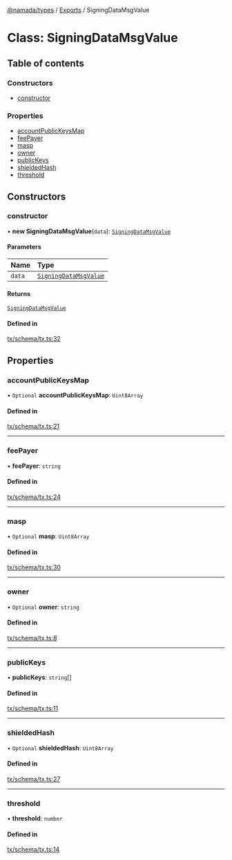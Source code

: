 [@namada/types](../README.md) / [Exports](../modules.md) / SigningDataMsgValue

# Class: SigningDataMsgValue

## Table of contents

### Constructors

- [constructor](SigningDataMsgValue.md#constructor)

### Properties

- [accountPublicKeysMap](SigningDataMsgValue.md#accountpublickeysmap)
- [feePayer](SigningDataMsgValue.md#feepayer)
- [masp](SigningDataMsgValue.md#masp)
- [owner](SigningDataMsgValue.md#owner)
- [publicKeys](SigningDataMsgValue.md#publickeys)
- [shieldedHash](SigningDataMsgValue.md#shieldedhash)
- [threshold](SigningDataMsgValue.md#threshold)

## Constructors

### constructor

• **new SigningDataMsgValue**(`data`): [`SigningDataMsgValue`](SigningDataMsgValue.md)

#### Parameters

| Name | Type |
| :------ | :------ |
| `data` | [`SigningDataMsgValue`](SigningDataMsgValue.md) |

#### Returns

[`SigningDataMsgValue`](SigningDataMsgValue.md)

#### Defined in

[tx/schema/tx.ts:32](https://github.com/anoma/namada-interface/blob/7edc5dea72f906ae6699549c1d9c128a2fd22eac/packages/types/src/tx/schema/tx.ts#L32)

## Properties

### accountPublicKeysMap

• `Optional` **accountPublicKeysMap**: `Uint8Array`

#### Defined in

[tx/schema/tx.ts:21](https://github.com/anoma/namada-interface/blob/7edc5dea72f906ae6699549c1d9c128a2fd22eac/packages/types/src/tx/schema/tx.ts#L21)

___

### feePayer

• **feePayer**: `string`

#### Defined in

[tx/schema/tx.ts:24](https://github.com/anoma/namada-interface/blob/7edc5dea72f906ae6699549c1d9c128a2fd22eac/packages/types/src/tx/schema/tx.ts#L24)

___

### masp

• `Optional` **masp**: `Uint8Array`

#### Defined in

[tx/schema/tx.ts:30](https://github.com/anoma/namada-interface/blob/7edc5dea72f906ae6699549c1d9c128a2fd22eac/packages/types/src/tx/schema/tx.ts#L30)

___

### owner

• `Optional` **owner**: `string`

#### Defined in

[tx/schema/tx.ts:8](https://github.com/anoma/namada-interface/blob/7edc5dea72f906ae6699549c1d9c128a2fd22eac/packages/types/src/tx/schema/tx.ts#L8)

___

### publicKeys

• **publicKeys**: `string`[]

#### Defined in

[tx/schema/tx.ts:11](https://github.com/anoma/namada-interface/blob/7edc5dea72f906ae6699549c1d9c128a2fd22eac/packages/types/src/tx/schema/tx.ts#L11)

___

### shieldedHash

• `Optional` **shieldedHash**: `Uint8Array`

#### Defined in

[tx/schema/tx.ts:27](https://github.com/anoma/namada-interface/blob/7edc5dea72f906ae6699549c1d9c128a2fd22eac/packages/types/src/tx/schema/tx.ts#L27)

___

### threshold

• **threshold**: `number`

#### Defined in

[tx/schema/tx.ts:14](https://github.com/anoma/namada-interface/blob/7edc5dea72f906ae6699549c1d9c128a2fd22eac/packages/types/src/tx/schema/tx.ts#L14)
